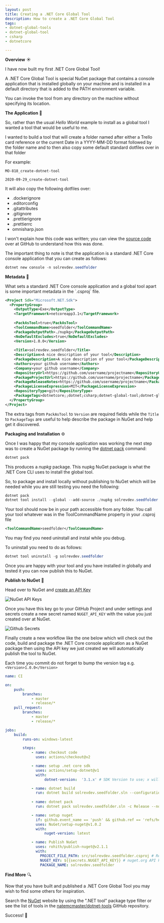 ```yaml
---
layout: post
title: Creating a .NET Core Global Tool
description: How to create a .NET Core Global Tool
tags:
- dotnet-global-tools
- dotnet-global-tool
- csharp
- dotnetcore

---
```


**Overview** ☀

I have now built my first .NET Core Global Tool!

A .NET Core Global Tool is special NuGet package that contains a console application that is installed globally on your machine and is installed in a default directory that is added to the PATH environment variable.

You can invoke the tool from any directory on the machine without specifying its location.

**The Application** 🌱

So, rather than the usual _Hello World_ example to install as a global tool I wanted a tool that would be useful to me.

I wanted to build a tool that will create a folder named after either a Trello card reference or the current Date in a YYYY-MM-DD format followed by the folder name and to then also copy some default standard dotfiles over in that folder

For example:

`MO-818_create-dotnet-tool`

`2020-09-29_create-dotnet-tool`

It will also copy the following dotfiles over:

* .dockerignore
* .editorconfig
* .gitattributes
* .gitignore
* .prettierignore
* .prettierrc
* omnisharp.json

I won't explain how this code was written; you can view the [source code](https://github.com/solrevdev/seedfolder "source code") over at GitHub to understand how this was done.

The important thing to note is that the application is a standard .NET Core console application that you can create as follows:

```powershell
dotnet new console -n solrevdev.seedfolder
```

**Metadata** 📖

What sets a standard .NET Core console application and a global tool apart is some important metadata in the \`.csproj\` file.

```xml
<Project Sdk="Microsoft.NET.Sdk">
  <PropertyGroup>
    <OutputType>Exe</OutputType>
    <TargetFramework>netcoreapp3.1</TargetFramework>
    
    <PackAsTool>true</PackAsTool>
    <ToolCommandName>seedfolder</ToolCommandName>
    <PackageOutputPath>./nupkg</PackageOutputPath>
    <NoDefaultExcludes>true</NoDefaultExcludes>    
    <Version>1.0.0</Version>
    
    <Title>solrevdev.seedfolder</Title>
    <Description>A nice description of your tool</Description>
    <PackageDescription>A nice description of your tool</PackageDescription>
    <Authors>your github username</Authors>
    <Company>your github username</Company>
    <RepositoryUrl>https://github.com/username/projectname</RepositoryUrl>
    <PackageProjectUrl>https://github.com/username/projectname</PackageProjectUrl>
    <PackageReleaseNotes>https://github.com/username/projectname</PackageReleaseNotes>
    <PackageLicenseExpression>MIT</PackageLicenseExpression>
    <RepositoryType>git</RepositoryType>
    <PackageTags>dotnetcore;;dotnet;csharp;dotnet-global-tool;dotnet-global-tools;</PackageTags>
  </PropertyGroup>
</Project>
```

The extra tags from  `PackAsTool` to `Version`  are required fields while the `Title` to `PackageTags` are useful to help describe the package in NuGet and help get it discovered.

**Packaging and Installation** ⚙

Once I was happy that my console application was working the next step was to create a NuGet package by running the [dotnet pack](https://docs.microsoft.com/en-us/dotnet/core/tools/dotnet-pack "dotnet pack") command:

```powershell
dotnet pack
```

This produces a _nupkg_ package.  This nupkg NuGet package is what the .NET Core CLI uses to install the global tool.

So, to package and install locally without publishing to NuGet which will be needed while you are still testing you need the following:

```powershell
dotnet pack
dotnet tool install --global --add-source ./nupkg solrevdev.seedfolder
```

Your tool should now be in your path accessible from any folder. You call your tool whatever was in the ToolCommandName property in your .csproj file

```xml
<ToolCommandName>seedfolder</ToolCommandName>
```

You may find you need uninstall and instal while you debug.

To uninstall you need to do as follows:

```powershell
dotnet tool uninstall -g solrevdev.seedfolder
```

Once you are happy with your tool and you have installed in globally and tested it you can now publish this to NuGet.

**Publish to NuGet** 🚀

Head over to NuGet and [create an API Key](https://www.nuget.org/account/apikeys "create an API Key")

![NuGet API Keys](/media/2020-10-03_2020-10-03_14-27-10_nuget-api-keys.png "NuGet API Keys")

Once you have this key go to your GitHub Project and under settings and secrets create a new secret named `NUGET_API_KEY` with the value you just created over at NuGet.

![Github Secrets](/media/2020-10-03_2020-10-03_14-35-47_github-secrets.png "Github Secrets")

Finally create a new workflow like the one below which will check out the code, build and package the .NET Core console application as a NuGet package then using the API key we just created we will automatically publish the tool to NuGet.

Each time you commit do not forget to bump the version tag e.g. `<Version>1.0.0</Version>`

```yml
name: CI

on:
    push:
        branches:
            - master
            - release/*
    pull_request:
        branches:
            - master
            - release/*

jobs:
    build:
        runs-on: windows-latest

        steps:
            - name: checkout code
              uses: actions/checkout@v2           

            - name: setup .net core sdk
              uses: actions/setup-dotnet@v1
              with:
                  dotnet-version:  '3.1.x' # SDK Version to use; x will use the latest version of the 3.1 channel

            - name: dotnet build
              run: dotnet build solrevdev.seedfolder.sln --configuration Release
            
            - name: dotnet pack
              run: dotnet pack solrevdev.seedfolder.sln -c Release --no-build --include-source --include-symbols

            - name: setup nuget
              if: github.event_name == 'push' && github.ref == 'refs/heads/master'
              uses: NuGet/setup-nuget@v1.0.2
              with:
                  nuget-version: latest

            - name: Publish NuGet
              uses: rohith/publish-nuget@v2.1.1
              with:
                PROJECT_FILE_PATH: src/solrevdev.seedfolder.csproj # Relative to repository root
                NUGET_KEY: ${{secrets.NUGET_API_KEY}} # nuget.org API key
                PACKAGE_NAME: solrevdev.seedfolder
```

**Find More** 🔍

Now that you have built and published a .NET Core Global Tool you may wish to find some others for inspiration.

Search the [NuGet](https://www.nuget.org/ "NuGet") website by using the ".NET tool" package type filter or see the list of tools in the [natemcmaster/dotnet-tools](https://github.com/natemcmaster/dotnet-tools "natemcmaster/dotnet-tools") GitHub repository.

Success! 🎉